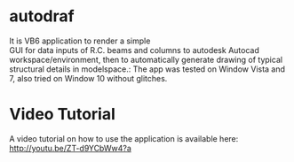 # autodraf
It is VB6 application to render a simple  
GUI for data inputs of R.C. beams and columns to autodesk Autocad workspace/environment, 
then to automatically generate drawing of typical structural details in modelspace.:
The app was tested on Window Vista and 7, also tried on 
Window 10 without glitches. 

# Video Tutorial
A video tutorial on how to use the application is available here: http://youtu.be/ZT-d9YCbWw4?a 

